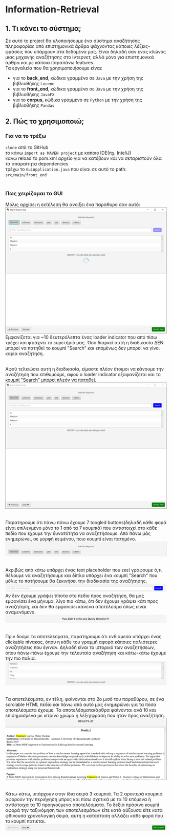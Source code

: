 # Information-Retrieval

## 1. Τι κάνει το σύστημα;
Σε αυτό το project θα υλοποιήσουμε ένα σύστημα αναζήτησης πληροφορίας από επιστημονικά άρθρα ψάχνοντας κάποιες λέξεις-φράσεις που υπάρχουν στα δεδομένα μας. Είναι δηλαδή σαν ένας κλώνος μιας μηχανής αναζήτησης στο ίντερνετ, αλλά μόνο για επιστημονικά άρθρα και με κάποια παραπάνω features.<br>
Τα εργαλεία που θα χρησιμοποιήσουμε είναι:
- για το **back_end**, κώδικα γραμμένο σε `Java` με την χρήση της βιβλιοθήκης `Lucene`
- για το **front_end**, κώδικα γραμμένο σε `Java` με την χρήση της βιβλιοθήκης `JavaFX`
- για το **corpus**, κώδικα γραμμένο σε `Python` με την χρήση της βιβλιοθήκης `Pandas`

## 2. Πώς το χρησιμοποιώ;
### Για να το τρέξω
`clone` από το GitHub<br>
το κάνω `import as MAVEN project` με καποιο IDE(πχ. InteliJ)<br>
κανω reload το pom.xml αρχείο για να κατέβουν και να σεταριστούν όλα τα απαραίτητα dependencies<br>
τρέχω το `GuiApplication.java` που είναι σε αυτό το path: `src/main/front_end`<br><br>

### Πως χειρίζομαι το GUI
Μόλις αρχίσει η εκτέλεση θα ανοίξει ένα παράθυρο σαν αυτό:<br>
![img.png](img.png)
Εμφανίζεται για ~10 δευτερόλεπτα ένας loader indicator που από πίσω τρέχει και φτιάχνει το ευρετήριό μας. Όσο διαρκεί αυτή η διαδικασία ΔΕΝ μπορεί να πατηθεί το κουμπί "Search" και επομένως δεν μπορεί να γίνει καμία αναζήτηση.<br>

<br>Αφού τελειώσει αυτή η διαδικασία, είμαστε πλέον έτοιμοι να κάνουμε την αναζήτηση που επιθυμούμε, αφού ο loader indicator εξαφανίζεται και το κουμπί "Search" μπορεί πλεόν να πατηθεί.<br>
![img_1.png](img_1.png)

<br>Παρατηρούμε ότι πάνω πάνω έχουμε 7 toogled buttons(δηλαδή κάθε φορά είναι επιλεγμένο μόνο το 1 από τα 7 κουμπιά) που αντιστοιχεί στο κάθε πεδίο που έχουμε την δυνατότητα να αναζητήσουμε. Από πάνω μάς ενημερώνει, σε μορφή κειμένου, ποιο κουμπί είναι πατημένο.<br>
![img_2.png](img_2.png)

<br>Ακριβώς από κάτω υπάρχει ένας text placeholder που εκεί γράφουμε ό,τι θέλουμε να αναζητήσουμε και δίπλα υπάρχει ένα κουμπί "Search" που μόλις το πατήσουμε θα ξεκινήσει την διαδικασία της αναζήτησης.<br>
![img_3.png](img_3.png)
Αν δεν έχουμε γράψει τίποτα στο πεδίο προς αναζήτηση, θα μας εμφανίσει ένα μήνυμα, λίγο πιο κάτω, ότι δεν έχουμε γράψει κάτι προς αναζήτηση, και δεν θα εμφανίσει κάνενα αποτέλεσμα όπως είναι αναμενόμενο.<br>
![img_4.png](img_4.png)

<br>Πριν δούμε τα αποτελέσματα, παρατηρούμε ότι ενδιάμεσα υπάρχει ένας clickable πίνακας, όπου η κάθε του γραμμή αφορά κάποιες παλιότερες αναζητήσεις που έγιναν. Δηλαδή είναι το ιστορικό των αναζητήσεων, όπου πάνω-πάνω έχουμε την τελευταία αναζήτηση και κάτω-κάτω έχουμε την πιο παλιά.<br>
![img_5.png](img_5.png)

<br>Τα αποτελέσματα, εν τέλη, φαίνονται στο 2ο μισό του παραθύρου, σε ένα scrolable HTML πεδίο και πάνω από αυτό μας ενημερώνει για τα πόσα αποτελέσματα έχουμε. Τα αποτελέσματα/άρθρα φαίνονται ανά 10 και επισημασμένα με κίτρινο χρώμα η λέξη/φράση που ήταν προς αναζήτηση.<br>
![img_6.png](img_6.png)

<br>Κάτω-κάτω, υπάρχουν στην ίδια σειρά 3 κουμπιά. Τα 2 αρσιτερά κουμπιά αφορούν την περιήγηση μπρος και πίσω σχετικά με τα 10 επόμενα ή αντίστοιχα τα 10 προηγούμενα αποτελέσματα. Το δεξιά πράσινο κουμπί αφορά την ταξινόμηση των αποτελεσμάτων είτε κατά αύξουσα είτε κατά φθίνουσα χρονολογική σειρά, αυτή η κατάσταση αλλάζει κάθε φορά που το κουμπί πατιέται.<br>
![img_7.png](img_7.png)
